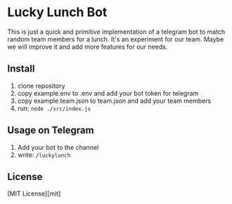 # Lucky Lunch Bot

This is just a quick and primitive implementation of a telegram bot to match random team members for a lunch. It's an experiment for our team. Maybe we will improve it and add more features for our needs.

## Install

1. clone repository
2. copy example.env to .env and add your bot token for telegram
3. copy example.team.json to team.json and add your team members
4. run: ```node ./src/index.js```


## Usage on Telegram

1. Add your bot to the channel
2. write:  ```/luckylunch```

## License

[MIT License][mit]
